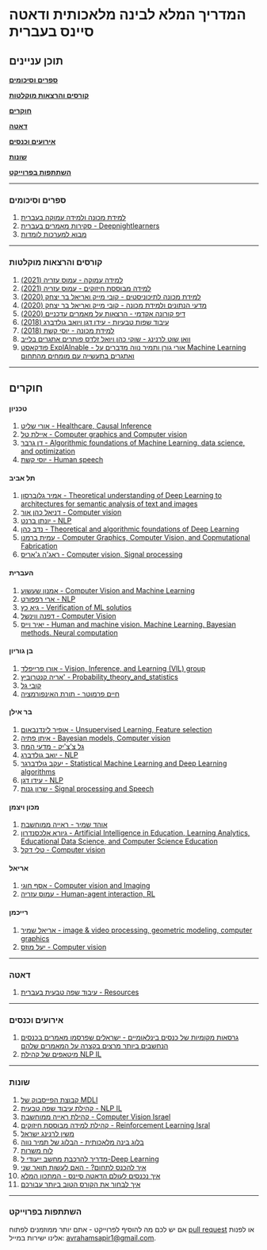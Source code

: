 # המדריך המלא לבינה מלאכותית ודאטה סיינס בעברית

## תוכן עניינים

**[ספרים וסיכומים](#ספרים-וסיכומים)**

**[קורסים והרצאות מוקלטות](#קורסים-והרצאות-מוקלטות)**  

**[חוקרים](#חוקרים)**  

**[דאטה](#דאטה)**

**[אירועים וכנסים](#אירועים-וכנסים)**

**[שונות](#שונות)**

**[השתתפות בפרוייקט](#השתתפות-בפרוייקט)**  


-------------------------------------


### ספרים וסיכומים

1.  [למידת מכונה ולמידה עמוקה בעברית](https://github.com/AvrahamRaviv/Deep-Learning-in-Hebrew)
2.  [סקירות מאמרים בעברית - Deepnightlearners](https://machinelearning.co.il/tag/deepnightlearners/)
3.  [מבוא למערכות לומדות](https://technion046195.netlify.app/)

-------------------------------------

### קורסים והרצאות מוקלטות

1.  [למידה עמוקה - עמוס עזריה (2021)](https://www.youtube.com/watch?v=A74z-DzYt9c&list=PLRMgNpO86xg0ZRHA0QeQsvn57dq4v7iaL)
2.  [למידה מבוססת חיזוקים - עמוס עזריה (2021)](https://www.youtube.com/watch?v=qZwM9Yxyyoo&list=PLRMgNpO86xg1QBVfnSDuzuZAPC-AdbrF6)
3.  [למידת מכונה לתיכוניסטים - קובי מייק ואריאל בר יצחק (2020)](https://www.youtube.com/watch?v=-NvEeTnk6Ew&list=PLUGwirBvkRnv2IZ1CnrLp7tg7I-YvuVG_)
4.  [מדעי הנתונים ולמידת מכונה - קובי מייק ואריאל בר יצחק (2020)](https://www.youtube.com/playlist?list=PLUGwirBvkRns7QihJpzVt_u9ab2xVX2Z7)
5.  [דיפ קורונה אקדמי - הרצאות על מאמרים עדכניים (2020)](https://www.youtube.com/channel/UCjDbU-BKPSN0UsFq6obukUg)
6.  [עיבוד שפות טבעיות - עידו דגן ויואב גולדברג (2018)](https://www.youtube.com/playlist?list=PLM96W_EHEqh78zJ0bPqT3Wy8DPHbJU-Zh)
7.  [למידת מכונה - יוסי קשת (2018)](https://www.youtube.com/playlist?list=PLM96W_EHEqh7QUKH_z-z-2muKa42n0zpK)
8.  [וואן שוט לרנינג - שוקי כהן ויואל זלדס פותרים אתגרים בלייב](https://www.oneshotlearning.io/)
9.  [פודקאסט ExplAInable - אורי גורן ותמיר נווה מדברים על Machine Learning ואתגרים בתעשייה עם מומחים מהתחום](https://explainable.podbean.com/)

-------------------------------------


## חוקרים

#### טכניון
1. [אורי שליט - Healthcare, Causal Inference](https://web.iem.technion.ac.il/site/he/academicstaff/uri-shalit/)
2. [איילת טל - Computer graphics and Computer vision](https://webee.technion.ac.il/~ayellet/)
3. [דן גרבר - Algorithmic foundations of Machine Learning, data science, and optimization](https://dangar.net.technion.ac.il/)
4. [יוסי קשת - Human speech](https://u.cs.biu.ac.il/~keshetj/)

#### תל אביב
1. [אמיר גלוברסון - Theoretical understanding of Deep Learning to architectures for semantic analysis of text and images](https://cs3801.wixsite.com/amirgloberson)
2. [דניאל כהן אור - Computer vision](https://danielcohenor.com/)
3. [יונתן ברנט - NLP](http://www.cs.tau.ac.il/~joberant/)
4. [נדב כהן - Theoretical and algorithmic foundations of Deep Learning](https://www.cohennadav.com/)
5. [עמית ברמנו - Computer Graphics, Computer Vision, and Copmutational Fabrication](https://www.cs.tau.ac.il/~amberman/)
6. [ראג'ה ג'אריס - Computer vision, Signal processing](https://www.giryes.sites.tau.ac.il/)


#### העברית
1. [אמנון שעשוע - Computer Vision and Machine Learning](https://www.cs.huji.ac.il/~shashua/)
2. [ארי רפפורט - NLP](https://www.cs.huji.ac.il/w~arir/)
3. [גיא כץ - Verification of ML solutios](https://www.katz-lab.com/publications)
4. [דפנה ווינשל - Computer Vision](https://www.cs.huji.ac.il/~daphna/)
5. [יאיר וייס - Human and machine vision. Machine Learning. Bayesian methods. Neural computation](https://www.cs.huji.ac.il/~yweiss/)

#### בן גוריון
1. [אורן פרייפלד - Vision, Inference, and Learning (VIL) group](https://www.cs.bgu.ac.il/~orenfr/)
2. [אריה קנטרוביץ' - Probability_theory_and_statistics](https://www.cs.bgu.ac.il/~karyeh/)
3. [קובי גל](https://datasciencelab.ise.bgu.ac.il/)
4. [חיים פרמוטר - תורת האינפורמציה](https://www.ee.bgu.ac.il/~haimp/)

#### בר אילן
1. [אופיר לינדנבאום - Unsupervised Learning, Feature selection](https://www.eng.biu.ac.il/lindeno/)
2. [איתן פתיה - Bayesian models, Computer vision](https://www.eng.biu.ac.il/fetayae/)
3. [גל צ'צ'יק - מדעי המח](https://chechiklab.biu.ac.il/)
4. [יואב גולדברג - NLP](https://www.cs.bgu.ac.il/~yoavg/uni/)
5. [יעקב גולדברגר - Statistical Machine Learning and Deep Learning algorithms](http://www.eng.biu.ac.il/goldbej/)
6. [עידו דגן - NLP](http://u.cs.biu.ac.il/~dagan/)
7. [שרון גנות -  Signal processing and Speech](https://www.eng.biu.ac.il/gannot/)

#### מכון ויצמן
1. [אוהד שמיר - ראייה ממוחשבת](https://sites.google.com/site/aharonbarhillel/)
2. [גיורא אלכסנדרון - Artificial Intelligence in Education, Learning Analytics, Educational Data Science, and Computer Science Education](https://www.weizmann.ac.il/ScienceTeaching/Alexandron/)
3. [טלי דקל - Computer vision](https://www.weizmann.ac.il/math/dekel/)

#### אריאל
1. [אסף חוגי - Computer vision and Imaging](https://www.ariel.ac.il/projects/trp/GeneralInformation.asp?numRec=751&id_lang=2)
2. [עמוס עזריה - Human-agent interaction, RL](http://azariaa.com/)

#### רייכמן
1. [אריאל שמיר - image & video processing, geometric modeling, computer graphics](https://faculty.runi.ac.il/arik/site/index.asp)
2. [יעל מוזס - Computer vision](https://www.runi.ac.il/faculty/yael)


-------------------------------------
### דאטה

1.  [עיבוד שפה טבעית בעברית - Resources](https://github.com/NNLP-IL/Resources)

-------------------------------------

### אירועים וכנסים

1. [גרסאות מקומיות של כנסים בינלאומיים - ישראלים שפרסמו מאמרים בכנסים הנחשבים ביותר מרצים בקצרה על המאמרים שלהם](https://www.youtube.com/playlist?list=PL1FoIGqsXJ_CoVJq2gunb1kpaE67rccjP)
2. [מיטאפים של קהילת NLP IL](https://www.youtube.com/channel/UCXfXbnzKRgiZcTgnTK1uiqg)

-------------------------------------

### שונות

1. [קבוצת הפייסבוק של MDLI](https://www.facebook.com/groups/MDLI1)
2. [קהילת עיבוד שפה טבעית - NLP IL](https://www.facebook.com/groups/naturallanguageprocessingisrael/about/)
3. [קהילת ראייה ממוחשבת - Computer Vision Israel](https://www.facebook.com/groups/1831991027038183)
4. [קהילת למידה מבוססת חיזוקים - Reinforcement Learning Isral](https://www.facebook.com/groups/296455247734778)
5. [משין לרנינג ישראל](https://machinelearning.co.il/)
6. [בלוג בינה מלאכותית - הבלוג של תמיר נווה](https://www.ai-blog.co.il/)
7. [לוח משרות](https://machinelearning.co.il/88/machinelearningjobs/)
8. [מדריך להרכבת מחשב ייעודי ל-Deep Learning](https://machinelearning.co.il/536/deeplearninghardware/?fbclid=IwAR27jONy3wX0BeNCzQJUDDdh8TkNGc-TlCQ2fdVEUazopAcVKVP2i1n-py4)
9. [איך להכנס לתחום? - האם לעשות תואר שני](https://machinelearning.co.il/5237/msc/#more-5237)
10. [איך נכנסים לעולם הדאטה סיינס - המתכון המלא](https://www.spreaker.com/user/pimedia/data-part-a?utm_campaign=episode-title&utm_medium=app&utm_source=widget)
11. [איך לבחור את הקורס הטוב ביותר עבורכם](https://machinelearning.co.il/2424/4coursetips/?fbclid=IwAR0BGvkbJ1VftKuF1w2diBsh6jFgLWxTN7vaujNEyqbu5bUbWzX6KHQt8jo)



-------------------------------------
### השתתפות בפרוייקט
אם יש לכם מה להוסיף לפרוייקט - אתם יותר ממוזמנים לפתוח [pull request](https://github.com/AvrahamRaviv/Hebrew-Machine-and-Deep-Learning-Resources/pulls) או לפנות אלינו ישירות במייל: avrahamsapir1@gmail.com.
